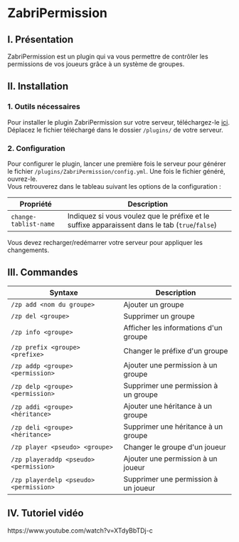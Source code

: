 <div class="page-header">
	<h1>ZabriPermission</h1>
</div>
<div class="page-header">
	<h2 id="i">I. Pr&eacute;sentation</h2>
</div>
<p>ZabriPermission est un plugin qui va vous permettre de contr&ocirc;ler les permissions de vos joueurs gr&acirc;ce &agrave; un syst&egrave;me de groupes.</p>
<div class="page-header">
	<h2 id="ii">II. Installation</h2>
</div>
<div class="page-header">
	<h3 id="ii-1">1. Outils n&eacute;cessaires</h3>
</div>
<p>Pour installer le plugin ZabriPermission sur votre serveur, t&eacute;l&eacute;chargez-le <a href="http://www.zabricraft.fr/bukkit_plugins/zabripermission/download">ici</a>. D&eacute;placez le fichier t&eacute;l&eacute;charg&eacute; dans le dossier <code>/plugins/</code> de votre serveur.</p>
<div class="page-header">
	<h3 id="ii-2">2. Configuration</h3>
</div>
<p>Pour configurer le plugin, lancer une premi&egrave;re fois le serveur pour g&eacute;n&eacute;rer le fichier <code>/plugins/ZabriPermission/config.yml</code>. Une fois le fichier g&eacute;n&eacute;r&eacute;, ouvrez-le.<br/>
Vous retrouverez dans le tableau suivant les options de la configuration :</p>
<table class="table">
	<thead>
		<tr>
			<th>Propri&eacute;t&eacute;</th>
			<th>Description</th>
		</tr>
	</thead>
	<tbody>
		<tr>
			<td><code>change-tablist-name</code></td>
			<td>Indiquez si vous voulez que le pr&eacute;fixe et le suffixe apparaissent dans le tab (<code>true</code>/<code>false</code>)</td>
		</tr>
	</tbody>
</table>
<p>Vous devez recharger/red&eacute;marrer votre serveur pour appliquer les changements.</p>
<div class="page-header">
	<h2>III. Commandes</h2>
</div>
<table class="table">
	<thead>
		<tr>
			<th>Syntaxe</th>
			<th>Description</th>
		</tr>
	</thead>
	<tbody>
		<tr>
			<td><code>/zp add &lt;nom du groupe&gt;</code></td>
			<td>Ajouter un groupe</td>
		</tr>
		<tr>
			<td><code>/zp del &lt;groupe&gt;</code></td>
			<td>Supprimer un groupe</td>
		</tr>
		<tr>
			<td><code>/zp info &lt;groupe&gt;</code></td>
			<td>Afficher les informations d'un groupe</td>
		</tr>
		<tr>
			<td><code>/zp prefix &lt;groupe&gt; &lt;prefixe&gt;</code></td>
			<td>Changer le pr&eacute;fixe d'un groupe</td>
		</tr>
		<tr>
			<td><code>/zp addp &lt;groupe&gt; &lt;permission&gt;</code></td>
			<td>Ajouter une permission &agrave; un groupe</td>
		</tr>
		<tr>
			<td><code>/zp delp &lt;groupe&gt; &lt;permission&gt;</code></td>
			<td>Supprimer une permission &agrave; un groupe</td>
		</tr>
		<tr>
			<td><code>/zp addi &lt;groupe&gt; &lt;h&eacute;ritance&gt;</code></td>
			<td>Ajouter une h&eacute;ritance &agrave; un groupe</td>
		</tr>
		<tr>
			<td><code>/zp deli &lt;groupe&gt; &lt;h&eacute;ritance&gt;</code></td>
			<td>Supprimer une h&eacute;ritance &agrave; un groupe</td>
		</tr>
		<tr>
			<td><code>/zp player &lt;pseudo&gt; &lt;groupe&gt;</code></td>
			<td>Changer le groupe d'un joueur</td>
		</tr>
		<tr>
			<td><code>/zp playeraddp &lt;pseudo&gt; &lt;permission&gt;</code></td>
			<td>Ajouter une permission &agrave; un joueur</td>
		</tr>
		<tr>
			<td><code>/zp playerdelp &lt;pseudo&gt; &lt;permission&gt;</code></td>
			<td>Supprimer une permission &agrave; un joueur</td>
		</tr>
	</tbody>
</table>
<div class="page-header">
	<h2>IV. Tutoriel vid&eacute;o</h2>
</div>
<p>https://www.youtube.com/watch?v=XTdyBbTDj-c</p>
